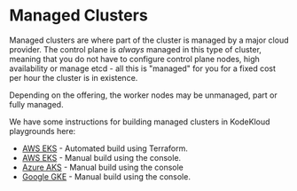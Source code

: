# Managed Clusters

Managed clusters are where part of the cluster is managed by a major cloud provider. The control plane is *always* managed in this type of cluster, meaning that you do not have to configure control plane nodes, high availability or manage etcd - all this is "managed" for you for a fixed cost per hour the cluster is in existence.

Depending on the offering, the worker nodes may be unmanaged, part or fully managed.

We have some instructions for building managed clusters in KodeKloud playgrounds here:

* [AWS EKS](./eks/) - Automated build using Terraform.
* [AWS EKS](https://kodekloud.com/community/t/playground-series-how-to-create-an-eks-cluster-in-kodekloud-playground/330748) - Manual build using the console.
* [Azure AKS](./aks/console/README.md) - Manual build using the console
* [Google GKE](https://kodekloud.com/community/t/playground-series-how-to-create-a-managed-kubernetes-cluster-with-google-kubernetes-engine/230314) - Manual build using the console.

